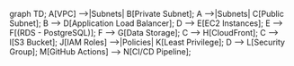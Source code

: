 graph TD;
    A[VPC] -->|Subnets| B[Private Subnet];
    A -->|Subnets| C[Public Subnet];
    B --> D[Application Load Balancer];
    D --> E[EC2 Instances];
    E --> F[(RDS - PostgreSQL)];
    F --> G[Data Storage];
    C --> H[CloudFront];
    C --> I[S3 Bucket];
    J[IAM Roles] -->|Policies| K[Least Privilege];
    D --> L[Security Group];
    M[GitHub Actions] --> N[CI/CD Pipeline];